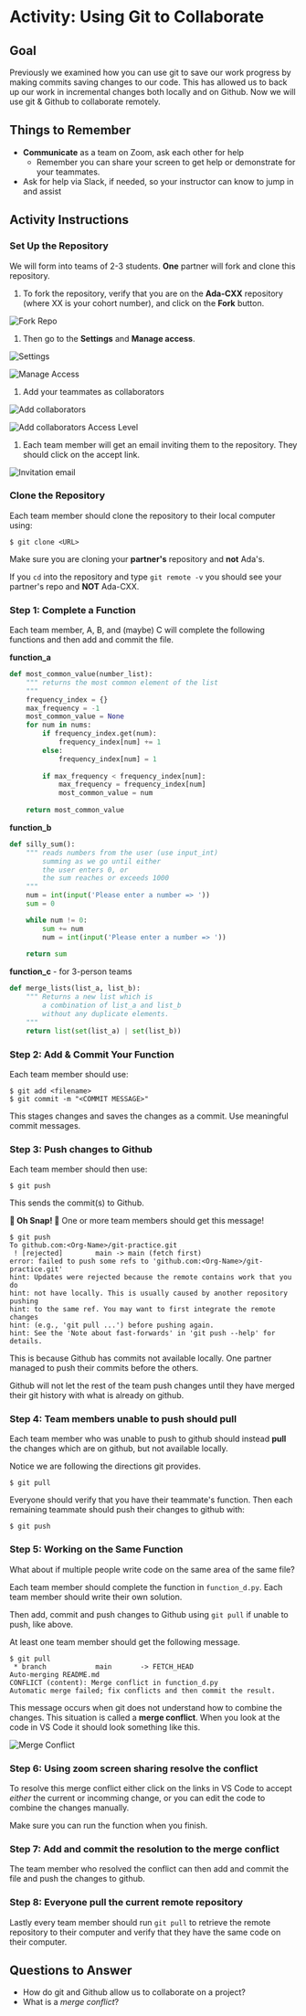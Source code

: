 # Activity:  Using Git to Collaborate

## Goal

Previously we examined how you can use git to save our work progress by making commits saving changes to our code.  This has allowed us to back up our work in incremental changes both locally and on Github.  Now we will use git & Github to collaborate remotely.

## Things to Remember

* **Communicate** as a team on Zoom, ask each other for help
  * Remember you can share your screen to get help or demonstrate for your teammates.
* Ask for help via Slack, if needed, so your instructor can know to jump in and assist

## Activity Instructions

### Set Up the Repository

We will form into teams of 2-3 students.  **One** partner will fork and clone this repository.

1.  To fork the repository, verify that you are on the **Ada-CXX** repository (where XX is your cohort number), and click on the **Fork** button.

  ![Fork Repo](assets/industry-prep__git-practice__fork.png)

1.  Then go to the **Settings** and **Manage access**.

  ![Settings](assets/industry-prep__git-practice__settings.png)

  ![Manage Access](assets/industry-prep__git-practice__manage-access.png)

1.  Add your teammates as collaborators

  ![Add collaborators](assets/industry-prep__git-practice__add-collaborators.png)
  
  ![Add collaborators Access Level](assets/industry-prep__git-practice__add-collaborators-access-level.png)

1.  Each team member will get an email inviting them to the repository.  They should click on the accept link.

  ![Invitation email](assets/industry-prep__git-practice__add-collaborators-email.png)

### Clone the Repository

Each team member should clone the repository to their local computer using:

```
$ git clone <URL>
```

Make sure you are cloning your **partner's** repository and **not** Ada's.

If you `cd` into the repository and type `git remote -v` you should see your partner's repo and **NOT** Ada-CXX.

### Step 1: Complete a Function

Each team member, A, B, and (maybe) C will complete the following functions and then add and commit the file.  

**function_a**

```python
def most_common_value(number_list):
    """ returns the most common element of the list
    """
    frequency_index = {}
    max_frequency = -1
    most_common_value = None
    for num in nums:
        if frequency_index.get(num):
            frequency_index[num] += 1
        else:
            frequency_index[num] = 1
        
        if max_frequency < frequency_index[num]:
            max_frequency = frequency_index[num]
            most_common_value = num
        
    return most_common_value
```

**function_b**

```python
def silly_sum():
    """ reads numbers from the user (use input_int) 
        summing as we go until either
        the user enters 0, or
        the sum reaches or exceeds 1000
    """
    num = int(input('Please enter a number => '))
    sum = 0

    while num != 0:
        sum += num
        num = int(input('Please enter a number => '))
    
    return sum
```

**function_c** - for 3-person teams

```python
def merge_lists(list_a, list_b):
    """ Returns a new list which is
        a combination of list_a and list_b
        without any duplicate elements.
    """
    return list(set(list_a) | set(list_b))
```

### Step 2: Add & Commit Your Function

Each team member should use:

```
$ git add <filename>
$ git commit -m "<COMMIT MESSAGE>"
``` 

This stages changes and saves the changes as a commit.  Use meaningful commit messages.

### Step 3: Push changes to Github

Each team member should then use:

```
$ git push
``` 

This sends the commit(s) to Github.

**🚨  Oh Snap!  🚨** One or more team members should get this message!

```
$ git push
To github.com:<Org-Name>/git-practice.git
 ! [rejected]        main -> main (fetch first)
error: failed to push some refs to 'github.com:<Org-Name>/git-practice.git'
hint: Updates were rejected because the remote contains work that you do
hint: not have locally. This is usually caused by another repository pushing
hint: to the same ref. You may want to first integrate the remote changes
hint: (e.g., 'git pull ...') before pushing again.
hint: See the 'Note about fast-forwards' in 'git push --help' for details.
```

This is because Github has commits not available locally.  One partner managed to push their commits before the others.

Github will not let the rest of the team push changes until they have merged their git history with what is already on github.

### Step 4:  Team members unable to push should pull

Each team member who was unable to push to github should instead **pull** the changes which are on github, but not available locally.

Notice we are following the directions git provides.

```
$ git pull
```

Everyone should verify that you have their teammate's function.  Then each remaining teammate should push their changes to github with:

```
$ git push
```

### Step 5:  Working on the Same Function

What about if multiple people write code on the same area of the same file?  

Each team member should complete the function in `function_d.py`.  Each team member should write their own solution.  

Then add, commit and push changes to Github using `git pull` if unable to push, like above.

At least one team member should get the following message.

```
$ git pull
 * branch            main       -> FETCH_HEAD
Auto-merging README.md
CONFLICT (content): Merge conflict in function_d.py
Automatic merge failed; fix conflicts and then commit the result.
```

This message occurs when git does not understand how to combine the changes.  This situation is called a **merge conflict**.  When you look at the code in VS Code it should look something like this.

![Merge Conflict](assets/industry-prep__git-practice__merge-conflict.png)

### Step 6:  Using zoom screen sharing resolve the conflict

To resolve this merge conflict either click on the links in VS Code to accept _either_ the current or incomming change, or you can edit the code to combine the changes manually.

Make sure you can run the function when you finish.

### Step 7: Add and commit the resolution to the merge conflict

The team member who resolved the conflict can then add and commit the file and push the changes to github.

### Step 8:  Everyone pull the current remote repository

Lastly every team member should run `git pull` to retrieve the remote repository to their computer and verify that they have the same code on their computer.

## Questions to Answer

* How do git and Github allow us to collaborate on a project?
* What is a _merge conflict_?

